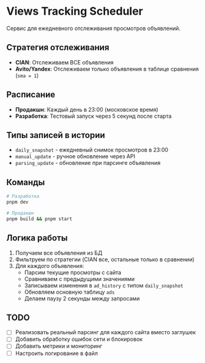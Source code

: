 # Views Tracking Scheduler

Сервис для ежедневного отслеживания просмотров объявлений.

## Стратегия отслеживания

- **CIAN**: Отслеживаем ВСЕ объявления
- **Avito/Yandex**: Отслеживаем только объявления в таблице сравнения (`sma = 1`)

## Расписание

- **Продакшн**: Каждый день в 23:00 (московское время)
- **Разработка**: Тестовый запуск через 5 секунд после старта

## Типы записей в истории

- `daily_snapshot` - ежедневный снимок просмотров в 23:00
- `manual_update` - ручное обновление через API  
- `parsing_update` - обновление при парсинге объявления

## Команды

```bash
# Разработка
pnpm dev

# Продакшн
pnpm build && pnpm start
```

## Логика работы

1. Получаем все объявления из БД
2. Фильтруем по стратегии (CIAN все, остальные только в сравнении)  
3. Для каждого объявления:
   - Парсим текущие просмотры с сайта
   - Сравниваем с предыдущими значениями
   - Записываем изменения в `ad_history` с типом `daily_snapshot`
   - Обновляем основную таблицу `ads`
   - Делаем паузу 2 секунды между запросами

## TODO

- [ ] Реализовать реальный парсинг для каждого сайта вместо заглушек
- [ ] Добавить обработку ошибок сети и блокировок
- [ ] Добавить метрики и мониторинг
- [ ] Настроить логирование в файл